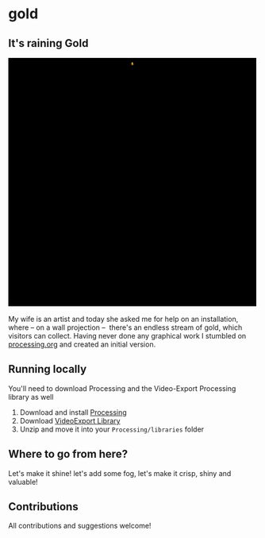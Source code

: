 # gold

## It's raining Gold 

<img src="./gold.gif"/>

My wife is an artist and today she asked me for help on an installation, where – on a wall projection – 
there's an endless stream of gold, which visitors can collect. Having never done any graphical work I stumbled
on [processing.org](http://processing.org) and created an initial version. 


## Running locally

You'll need to download Processing and the Video-Export Processing library as well

1. Download and install [Processing](https://processing.org/download/)
2. Download [VideoExport Library](https://funprogramming.org/VideoExport-for-Processing/download/VideoExport-23.zip)
3. Unzip and move it into your ```Processing/libraries``` folder

## Where to go from here?

Let's make it shine! let's add some fog, let's make it crisp, shiny and valuable!

## Contributions

All contributions and suggestions welcome!
